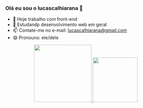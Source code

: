 ### Olá eu sou o lucascalhiarana 👋

- 🔭 Hoje trabalho com front-end
- 🌱 Estudandp desenvolvimento web em geral
- 📫 Contate-me no e-mail: lucascalhiarana@gmail.com
- 😄 Pronouns: ele/dele

<div align="center">
  <a href="https://github.com/lucascalhiarana">
  <img height="180em" src="https://github-readme-stats.vercel.app/api?username=lucascalhiarana&show_icons=true&theme=dark&include_all_commits=true&count_private=true"/>
  <img height="140em" src="https://github-readme-stats.vercel.app/api/top-langs/?username=lucascalhiarana&layout=compact&langs_count=7&theme=dark"/>
</div>
